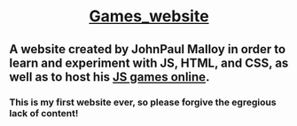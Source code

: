 # <p align = "center"> [Games_website](https://randomguy70.github.io/games_website/) </p>
## A website created by JohnPaul Malloy in order to learn and experiment with JS, HTML, and CSS, as well as to host his [JS games online](https://randomguy70.github.io/games_website/).
### This is my first website ever, so please forgive the egregious lack of content!